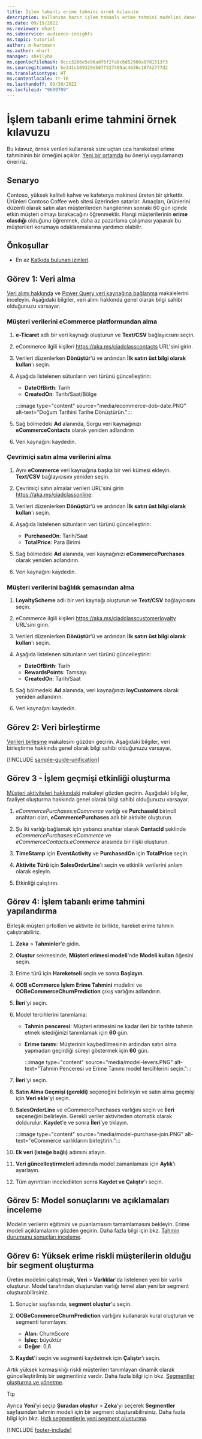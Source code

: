 ```yaml
---
title: İşlem tabanlı erime tahmini örnek kılavuzu
description: Kullanıma hazır işlem tabanlı erime tahmini modelini denemek için bu örnek kılavuzu kullanın.
ms.date: 09/19/2022
ms.reviewer: mhart
ms.subservice: audience-insights
ms.topic: tutorial
author: m-hartmann
ms.author: mhart
manager: shellyha
ms.openlocfilehash: 0ccc32b6e5e96adf6f2fa8c6d52960a07d1513f3
ms.sourcegitcommit: be341cb69329e507f527409ac4636c18742777d2
ms.translationtype: HT
ms.contentlocale: tr-TR
ms.lasthandoff: 09/30/2022
ms.locfileid: "9609709"
---
```

# <a name="transactional-churn-prediction-sample-guide"></a>İşlem tabanlı erime tahmini örnek kılavuzu

Bu kılavuz, örnek verileri kullanarak size uçtan uca hareketsel erime tahmininin bir örneğini açıklar. [Yeni bir ortamda](manage-environments.md) bu öneriyi uygulamanızı öneririz.

## <a name="scenario"></a>Senaryo

Contoso, yüksek kaliteli kahve ve kafeterya makinesi üreten bir şirkettir. Ürünleri Contoso Coffee web sitesi üzerinden satarlar. Amaçları, ürünlerini düzenli olarak satın alan müşterilerden hangilerinin sonraki 60 gün içinde etkin müşteri olmayı bırakacağını öğrenmektir. Hangi müşterilerinin **erime olasılığı** olduğunu öğrenmek, daha az pazarlama çalışması yaparak bu müşterileri korumaya odaklanmalarına yardımcı olabilir.

## <a name="prerequisites"></a>Önkoşullar

- En az [Katkıda bulunan izinleri](permissions.md).

## <a name="task-1---ingest-data"></a>Görev 1: Veri alma

[Veri alımı hakkında](data-sources.md) ve [Power Query veri kaynağına bağlanma](connect-power-query.md) makalelerini inceleyin. Aşağıdaki bilgiler, veri alımı hakkında genel olarak bilgi sahibi olduğunuzu varsayar.

### <a name="ingest-customer-data-from-ecommerce-platform"></a>Müşteri verilerini eCommerce platformundan alma

1. **e-Ticaret** adlı bir veri kaynağı oluşturun ve **Text/CSV** bağlayıcısını seçin.

1. eCommerce ilgili kişileri https://aka.ms/ciadclasscontacts URL'sini girin.

1. Verileri düzenlerken **Dönüştür**'ü ve ardından **İlk satırı üst bilgi olarak kullan**'ı seçin.

1. Aşağıda listelenen sütunların veri türünü güncelleştirin:

   - **DateOfBirth**: Tarih
   - **CreatedOn**: Tarih/Saat/Bölge

   :::image type="content" source="media/ecommerce-dob-date.PNG" alt-text="Doğum Tarihini Tarihe Dönüştürün.":::

1. Sağ bölmedeki **Ad** alanında, Sorgu veri kaynağınızı **eCommerceContacts** olarak yeniden adlandırın

1. Veri kaynağını kaydedin.

### <a name="ingest-online-purchase-data"></a>Çevrimiçi satın alma verilerini alma

1. Aynı **eCommerce** veri kaynağına başka bir veri kümesi ekleyin. **Text/CSV** bağlayıcısını yeniden seçin.

1. Çevrimiçi satın almalar verileri URL'sini girin https://aka.ms/ciadclassonline.

1. Verileri düzenlerken **Dönüştür**'ü ve ardından **İlk satırı üst bilgi olarak kullan**'ı seçin.

1. Aşağıda listelenen sütunların veri türünü güncelleştirin:

   - **PurchasedOn**: Tarih/Saat
   - **TotalPrice**: Para Birimi

1. Sağ bölmedeki **Ad** alanında, veri kaynağınızı **eCommercePurchases** olarak yeniden adlandırın.

1. Veri kaynağını kaydedin.

### <a name="ingest-customer-data-from-loyalty-schema"></a>Müşteri verilerini bağlılık şemasından alma

1. **LoyaltyScheme** adlı bir veri kaynağı oluşturun ve **Text/CSV** bağlayıcısını seçin.

1. eCommerce ilgili kişileri https://aka.ms/ciadclasscustomerloyalty URL'sini girin.

1. Verileri düzenlerken **Dönüştür**'ü ve ardından **İlk satırı üst bilgi olarak kullan**'ı seçin.

1. Aşağıda listelenen sütunların veri türünü güncelleştirin:

   - **DateOfBirth**: Tarih
   - **RewardsPoints**: Tamsayı
   - **CreatedOn**: Tarih/Saat

1. Sağ bölmedeki **Ad** alanında, veri kaynağınızı **loyCustomers** olarak yeniden adlandırın.

1. Veri kaynağını kaydedin.

## <a name="task-2---data-unification"></a>Görev 2: Veri birleştirme

[Verileri birleşme](data-unification.md) makalesini gözden geçirin. Aşağıdaki bilgiler, veri birleştirme hakkında genel olarak bilgi sahibi olduğunuzu varsayar.

[!INCLUDE [sample-guide-unification](includes/sample-guide-unification.md)]

## <a name="task-3---create-transaction-history-activity"></a>Görev 3 - İşlem geçmişi etkinliği oluşturma

[Müşteri aktiviteleri hakkındaki](activities.md) makaleyi gözden geçirin. Aşağıdaki bilgiler, faaliyet oluşturma hakkında genel olarak bilgi sahibi olduğunuzu varsayar.

1. *eCommercePurchases:eCommerce* varlığı ve **PurchaseId** birincil anahtarı olan, **eCommercePurchases** adlı bir aktivite oluşturun.

1. Şu iki varlığı bağlamak için yabancı anahtar olarak **ContacId** şeklinde *eCommercePurchases:eCommerce* ve *eCommerceContacts:eCommerce* arasında bir ilişki oluşturun.

1. **TimeStamp** için **EventActivity** ve **PurchasedOn** için **TotalPrice** seçin.

1. **Aktivite Türü** için **SalesOrderLine**'ı seçin ve etkinlik verilerini anlam olarak eşleyin.

1. Etkinliği çalıştırın.

## <a name="task-4---configure-transaction-churn-prediction"></a>Görev 4: İşlem tabanlı erime tahmini yapılandırma

Birleşik müşteri prfoilleri ve aktivite ile birlikte, hareket erime tahmin çalıştırabiliriz.

1. **Zeka** > **Tahminler**'e gidin.

1. **Oluştur** sekmesinde, **Müşteri erimesi modeli**'nde **Modeli kullan** öğesini seçin.

1. Erime türü için **Hareketseli** seçin ve sonra **Başlayın**.

1. **OOB eCommerce İşlem Erime Tahmini** modelini ve **OOBeCommerceChurnPrediction** çıkış varlığını adlandırın.

1. **İleri**'yi seçin.

1. Model tercihlerini tanımlama:

   - **Tahmin penceresi**: Müşteri erimesini ne kadar ileri bir tarihte tahmin etmek istediğinizi tanımlamak için **60** gün.

   - **Erime tanımı**: Müşterinin kaybedilmesinin ardından satın alma yapmadan geçirdiği süreyi göstermek için **60** gün.

     :::image type="content" source="media/model-levers.PNG" alt-text="Tahmin Penceresi ve Erime Tanımı model tercihlerini seçin.":::

1. **İleri**'yi seçin.

1. **Satın Alma Geçmişi (gerekli)** seçeneğini belirleyin ve satın alma geçmişi için **Veri ekle**'yi seçin.

1. **SalesOrderLine** ve eCommercePurchases varlığını seçin ve **İleri** seçeneğini belirleyin. Gerekli veriler aktiviteden otomatik olarak doldurulur. **Kaydet**'e ve sonra **İleri**'ye tıklayın.

   :::image type="content" source="media/model-purchase-join.PNG" alt-text="eCommerce varlıklarını birleştirin.":::

1. **Ek veri (isteğe bağlı)** adımını atlayın.

1. **Veri güncelleştirmeleri** adımında model zamanlaması için **Aylık**'ı ayarlayın.

1. Tüm ayrıntıları inceledikten sonra **Kaydet ve Çalıştır**'ı seçin.

## <a name="task-5---review-model-results-and-explanations"></a>Görev 5: Model sonuçlarını ve açıklamaları inceleme

Modelin verilerin eğitimini ve puanlamasını tamamlamasını bekleyin. Erime modeli açıklamalarını gözden geçirin. Daha fazla bilgi için bkz. [Tahmin durumunu sonuçları inceleme](predict-transactional-churn.md#view-prediction-results).

## <a name="task-6---create-a-segment-of-high-churn-risk-customers"></a>Görev 6: Yüksek erime riskli müşterilerin olduğu bir segment oluşturma

Üretim modelini çalıştırmak, **Veri**  > **Varlıklar**'da listelenen yeni bir varlık oluşturur. Model tarafından oluşturulan varlığı temel alan yeni bir segment oluşturabilirsiniz.

1. Sonuçlar sayfasında, **segment oluştur**'u seçin.

1. **OOBeCommerceChurnPrediction** varlığını kullanarak kural oluşturun ve segmenti tanımlayın:
   - **Alan**: ChurnScore
   - **İşleç**: büyüktür
   - **Değer**: 0,6

1. **Kaydet**'i seçin ve segmenti kaydetmek için **Çalıştır**'ı seçin.

Artık yüksek karmaşıklığı riskli müşterileri tanımlayan dinamik olarak güncelleştirilmiş bir segmentiniz vardır. Daha fazla bilgi için bkz. [Segmentler oluşturma ve yönetme](segments.md).

> [!TIP]
> Ayrıca **Yeni**'yi seçip **Şuradan oluştur** > **Zeka**'yı seçerek **Segmentler** sayfasından tahmin modeli için bir segment oluşturabilirsiniz. Daha fazla bilgi için bkz. [Hızlı segmentlerle yeni segment oluşturma](segment-quick.md).

[!INCLUDE [footer-include](includes/footer-banner.md)]
